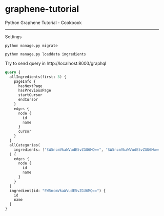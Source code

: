 # graphene-tutorial

Python Graphene Tutorial - Cookbook

---

Settings

```shell
python manage.py migrate

python manage.py loaddata ingredients
```

Try to send query in http://localhost:8000/graphql

```graphql
query {
  allIngredients(first: 3) {
    pageInfo {
      hasNextPage
      hasPreviousPage
      startCursor
      endCursor
    }
    edges {
      node {
        id
        name
      }
      cursor
    }
  }
  allCategories(
    ingredients: ["SW5ncmVkaWVudE5vZGU6MQ==", "SW5ncmVkaWVudE5vZGU6Mw=="]
  ) {
    edges {
      node {
        id
        name
      }
    }
  }
  ingredient(id: "SW5ncmVkaWVudE5vZGU6MQ==") {
    id
    name
  }
}
```
